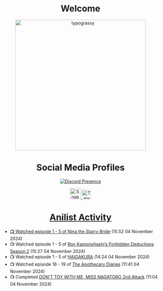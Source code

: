 <div align="center">

# Welcome
<a href="https://github.com/kawarimidoll/typograssy">
    <img alt="typograssy" src="https://typograssy.deno.dev/api?text=%E3%82%88%E3%81%86%E3%81%93%E3%81%9D%E3%81%BF%E3%81%AA%E3%81%95%E3%82%93%20-%20Sheby--&&l0=none&l1=82d9d0&l2=027353&l3=038c4c&l4=01402e&bg=none&frame=none&speed=100&comment=" width="421.99">
</a>

</div>

<div align="center">

# Social Media Profiles

[![Discord Presence](https://lanyard.cnrad.dev/api/612532963938271232)](https://discord.com/users/612532963938271232)


<a href="https://www.snapchat.com/add/a.sheby" title="Snapchat Profile">
    <img src="https://www.freepnglogos.com/uploads/snapchat-logo-png-0.png" width="35" alt="Snapchat Logo" />


<a href="https://t.me/ASheby" title="Telegram Profile">
    <img src="https://www.freepnglogos.com/uploads/telegram-logo-png-0.png" width="30" alt="Telegram Logo" />


</div>

<div align="center">

# Anilist Activity

</div>

<!-- ANILIST_ACTIVITY:start -->

-   📺 Watched episode 1 - 5 of [Nina the Starry Bride](https://anilist.co/anime/171038) (15:52 04 November 2024)
-   📺 Watched episode 1 - 5 of [Ron Kamonohashi’s Forbidden Deductions Season 2](https://anilist.co/anime/172355) (15:27 04 November 2024)
-   📺 Watched episode 1 - 5 of [HAIGAKURA](https://anilist.co/anime/168537) (14:24 04 November 2024)
-   📺 Watched episode 16 - 19 of [The Apothecary Diaries](https://anilist.co/anime/161645) (11:41 04 November 2024)
-   📺 Completed [DON'T TOY WITH ME, MISS NAGATORO 2nd Attack](https://anilist.co/anime/140596) (11:04 04 November 2024)

<!-- ANILIST_ACTIVITY:end -->
